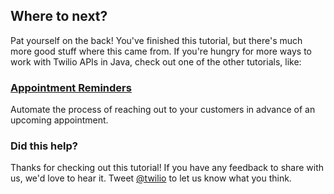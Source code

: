 ## Where to next?
Pat yourself on the back! You've finished this tutorial, but there's much more
good stuff where this came from. If you're hungry for more ways to work with 
Twilio APIs in Java, check out one of the other tutorials, like:

### [Appointment Reminders](https://www.twilio.com/docs/howto/walkthrough/appointment-reminders/java/spark)
Automate the process of reaching out to your customers in advance of an upcoming 
appointment.

### Did this help?
Thanks for checking out this tutorial! If you have any feedback to share with 
us, we'd love to hear it. Tweet [@twilio](http://twitter.com/twilio) to let us 
know what you think.
